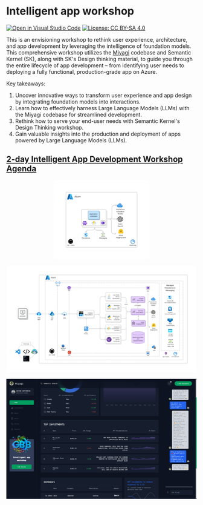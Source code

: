 # Intelligent app workshop

[![Open in Visual Studio Code](https://img.shields.io/static/v1?logo=visualstudiocode&label=&message=Open%20in%20VS%20Code&labelColor=2c2c32&color=007acc&logoColor=007acc)](https://github.dev/Azure-Samples/intelligent-app-workshop)
[![License: CC BY-SA 4.0](https://img.shields.io/badge/License-CC%20BY--SA-222.svg)](https://creativecommons.org/licenses/by-sa/4.0/)

This is an envisioning workshop to rethink user experience, architecture, and app development by leveraging the intelligence of foundation models. This comprehensive workshop utilizes the [Miyagi](https://github.com/Azure-Samples/miyagi) codebase and Semantic Kernel (SK), along with SK's Design thinking material, to guide you through the entire lifecycle of app development – from identifying user needs to deploying a fully functional, production-grade app on Azure.

Key takeaways:

1. Uncover innovative ways to transform user experience and app design by integrating foundation models into interactions.
2. Learn how to effectively harness Large Language Models (LLMs) with the Miyagi codebase for streamlined development.
3. Rethink how to serve your end-user needs with Semantic Kernel's Design Thinking workshop.
4. Gain valuable insights into the production and deployment of apps powered by Large Language Models (LLMs).

## [2-day Intelligent App Development Workshop Agenda](docs/assets/workshop.pdf)

<p align="center"><img src="docs/assets/images/basic-arch.png" width=50% /></p>

![wip-azure](docs/assets/images/wip-azure.png)

![ui](docs/assets/images/wip-ui.png)
